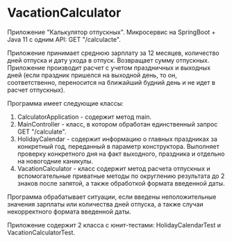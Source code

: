 ﻿# VacationCalculator
Приложение "Калькулятор отпускных".
Микросервис на SpringBoot + Java 11 c одним API: GET "/calculacte".

Приложение принимает среднюю зарплату за 12 месяцев, количество дней отпуска и дату ухода в отпуск. Возвращает сумму отпускных. Приложение производит расчет с учетом праздничных и выходных дней (если праздник пришелся на выходной день, то он, соответственно, переносится на ближайший будний день и не идет в расчет отпускных).

Программа имеет следующие классы:
1) CalculatorApplication - содержит метод main.
2) MainController - класс, в котором обработан единственный запрос GET "/calculate".
3) HolidayCalendar - содержит информацию о главных праздниках за конкретный год, переданный в параметр конструктора. Выполняет проверку конкретного дня на факт выходного, праздника и отдельно на новогодние каникулы.
4) VacationCalculator - класс содержит метод расчета отпускных и вспомогательные приватные методы по округлению результата до 2 знаков после запятой, а также обработкой формата введенной даты.

Программа обрабатывает ситуации, если введены неположительные значения зарплаты или количества дней отпуска, а также случаи некорректного формата введенной даты.

Приложение содержит 2 класса с юнит-тестами: HolidayCalendarTest и VacationCalculatorTest.
